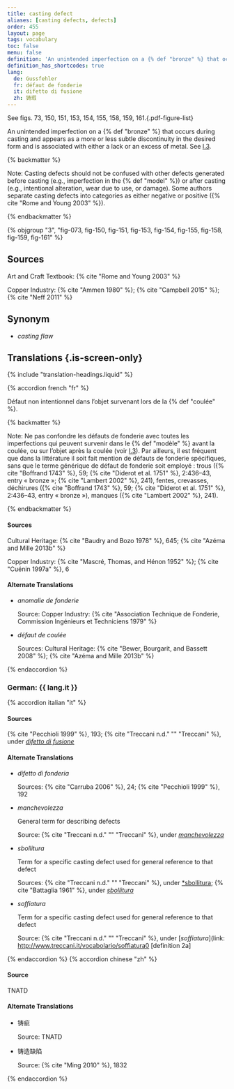 ```yaml
---
title: casting defect
aliases: [casting defects, defects]
order: 455
layout: page
tags: vocabulary
toc: false
menu: false
definition: 'An unintended imperfection on a {% def "bronze" %} that occurs during casting and appears as a more or less subtle discontinuity in the desired form and is associated with either a lack or an excess of metal. See [I.3](/vol-1/3/).'
definition_has_shortcodes: true
lang:
  de: Gussfehler
  fr: défaut de fonderie
  it: difetto di fusione
  zh: 铸瑕
---
```


See figs. 73, 150, 151, 153, 154, 155, 158, 159, 161.{.pdf-figure-list}

An unintended imperfection on a {% def "bronze" %} that occurs during casting and appears as a more or less subtle discontinuity in the desired form and is associated with either a lack or an excess of metal. See [I.3](/vol-1/3/).

{% backmatter %}

Note: Casting defects should not be confused with other defects generated before casting (e.g., imperfection in the {% def "model" %}) or after casting (e.g., intentional alteration, wear due to use, or damage). Some authors separate casting defects into categories as either negative or positive ({% cite "Rome and Young 2003" %}).

{% endbackmatter %}

{% objgroup "3", "fig-073, fig-150, fig-151, fig-153, fig-154, fig-155, fig-158, fig-159, fig-161" %}

## Sources

Art and Craft Textbook: {% cite "Rome and Young 2003" %}

Copper Industry: {% cite "Ammen 1980" %}; {% cite "Campbell 2015" %}; {% cite "Neff 2011" %}

## Synonym

- *casting flaw*

## Translations {.is-screen-only}

<div class="accordion">
{% include "translation-headings.liquid" %}

{% accordion french "fr" %}

Défaut non intentionnel dans l’objet survenant lors de la {% def "coulée" %}.

{% backmatter %}

Note: Ne pas confondre les défauts de fonderie avec toutes les imperfections qui peuvent survenir dans le {% def "modèle" %} avant la coulée, ou sur l’objet après la coulée (voir [I.3](/vol-1/3/)). Par ailleurs, il est fréquent que dans la littérature il soit fait mention de défauts de fonderie spécifiques, sans que le terme générique de défaut de fonderie soit employé : trous ({% cite "Boffrand 1743" %}, 59; {% cite "Diderot et al. 1751" %}, 2:436–43, entry « bronze »; {% cite "Lambert 2002" %}, 241), fentes, crevasses, déchirures ({% cite "Boffrand 1743" %}, 59; {% cite "Diderot et al. 1751" %}, 2:436–43, entry « bronze »), manques ({% cite "Lambert 2002" %}, 241).

{% endbackmatter %}

#### Sources

Cultural Heritage: {% cite "Baudry and Bozo 1978" %}, 645; {% cite "Azéma and Mille 2013b" %}

Copper Industry: {% cite "Mascré, Thomas, and Hénon 1952" %}; {% cite "Cuénin 1997a" %}, 6

#### Alternate Translations

- *anomalie de fonderie*

    Source: Copper Industry: {% cite "Association Technique de Fonderie, Commission Ingénieurs et Techniciens 1979" %}

- *défaut de coulée*

    Sources: Cultural Heritage: {% cite "Bewer, Bourgarit, and Bassett 2008" %}; {% cite "Azéma and Mille 2013b" %}

{% endaccordion %}

### **German**: <span lang="de">{{ lang.it }}</span>

{% accordion italian "it" %}

#### Sources

{% cite "Pecchioli 1999" %}, 193; {% cite "Treccani n.d." "" "Treccani" %}, under [*difetto di fusione*](http://www.treccani.it/vocabolario/sbollitura/)

#### Alternate Translations

- *difetto di fonderia*

    Sources: {% cite "Carruba 2006" %}, 24; {% cite "Pecchioli 1999" %}, 192

- *manchevolezza*

    General term for describing defects

    Source: {% cite "Treccani n.d." "" "Treccani" %}, under [*manchevolezza*](https://www.treccani.it/enciclopedia/fusione_%28Enciclopedia-Italiana%29/)

- *sbollitura*

    Term for a specific casting defect used for general reference to that defect

    Sources: {% cite "Treccani n.d." "" "Treccani" %}, under [*sbollitura](http://www.treccani.it/vocabolario/sbollitura/); {% cite "Battaglia 1961" %}, under [*sbollitura*](http://www.gdli.it/pdf_viewer/Scripts/pdf.js/web/viewer.asp?file=/PDF/GDLI17/GDLI_17_ocr_695.pdf&parola=sbollitura)

- *soffiatura* 

    Term for a specific casting defect used for general reference to that defect

    Source: {% cite "Treccani n.d." "" "Treccani" %}, under [*soffiatura*](link: http://www.treccani.it/vocabolario/soffiatura0 [definition 2a]

{% endaccordion %}
{% accordion chinese "zh" %}

#### Source

TNATD

#### Alternate Translations

- <span lang="zh">铸疵</span>

    Source: TNATD

- <span lang="zh">铸造缺陷</span>

    Source: {% cite "Ming 2010" %}, 1832

{% endaccordion %}

</div>
